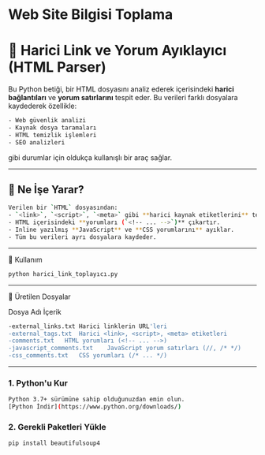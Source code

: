 # Web Site Bilgisi Toplama
# 🔎 Harici Link ve Yorum Ayıklayıcı (HTML Parser)

Bu Python betiği, bir HTML dosyasını analiz ederek içerisindeki **harici bağlantıları** ve **yorum satırlarını** tespit eder. Bu verileri farklı dosyalara kaydederek özellikle:

```bash
- Web güvenlik analizi
- Kaynak dosya taramaları
- HTML temizlik işlemleri
- SEO analizleri
```

gibi durumlar için oldukça kullanışlı bir araç sağlar.

---

## 🧩 Ne İşe Yarar?

```bash
Verilen bir `HTML` dosyasından:
- `<link>`, `<script>`, `<meta>` gibi **harici kaynak etiketlerini** tespit eder.
- HTML içerisindeki **yorumları (`<!-- ... -->`)** çıkartır.
- Inline yazılmış **JavaScript** ve **CSS yorumlarını** ayıklar.
- Tüm bu verileri ayrı dosyalara kaydeder.
```

---

🚀 Kullanım

```bash
python harici_link_toplayıcı.py
```

---

📁 Üretilen Dosyalar

Dosya Adı	İçerik

```bash
-external_links.txt	Harici linklerin URL'leri
-external_tags.txt	Harici <link>, <script>, <meta> etiketleri
-comments.txt	HTML yorumları (<!-- ... -->)
-javascript_comments.txt	JavaScript yorum satırları (//, /* */)
-css_comments.txt	CSS yorumları (/* ... */)
```

---

### 1. Python'u Kur

```bash
Python 3.7+ sürümüne sahip olduğunuzdan emin olun.  
[Python İndir](https://www.python.org/downloads/)
```

### 2. Gerekli Paketleri Yükle

```bash
pip install beautifulsoup4

